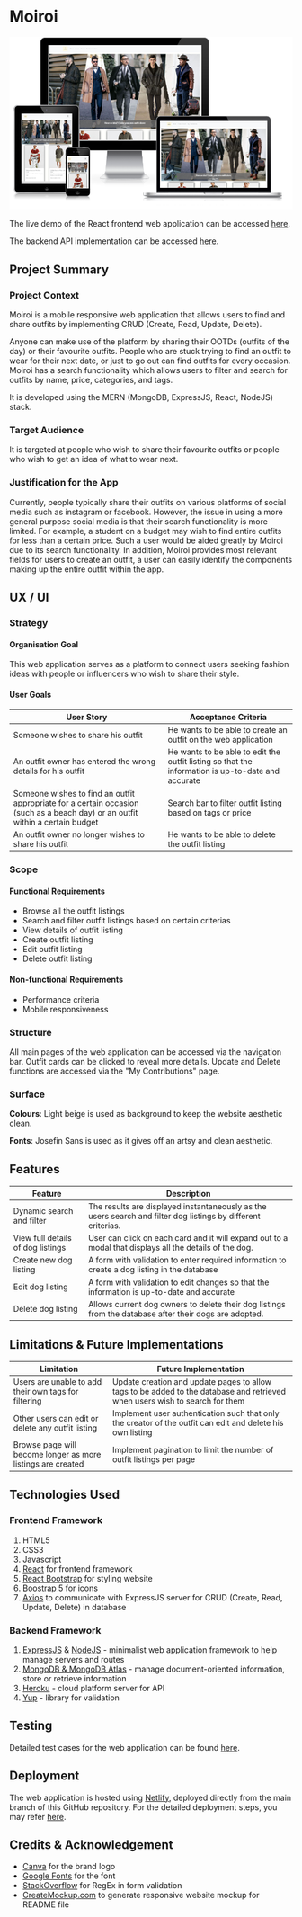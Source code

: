 # Moiroi

![Responsive website](https://github.com/benjaminong97/tgc18-project2-react/blob/main/project_2/public/mockup.PNG)

The live demo of the React frontend web application can be accessed [here](https://moiroi.netlify.app/).

The backend API implementation can be accessed [here](https://github.com/benjaminong97/tgc18-project2-express).

## Project Summary

### Project Context

Moiroi is a mobile responsive web application that allows users to find and share outfits by implementing CRUD (Create, Read, Update, Delete).

Anyone can make use of the platform by sharing their OOTDs (outfits of the day) or their favourite outfits. People who are stuck trying to find an outfit to wear for their next date, or just to go out can find outfits for every occasion. Moiroi has a search functionality which allows users to filter and search for outfits by name, price, categories, and tags. 

It is developed using the MERN (MongoDB, ExpressJS, React, NodeJS) stack.

### Target Audience

It is targeted at people who wish to share their favourite outfits or people who wish to get an idea of what to wear next. 


### Justification for the App

Currently, people typically share their outfits on various platforms of social media such as instagram or facebook. However, the issue in using a more general purpose social media is that their search functionality is more limited. For example, a student on a budget may wish to find entire outfits for less than a certain price. Such a user would be aided greatly by Moiroi due to its search functionality. In addition, Moiroi provides most relevant fields for users to create an outfit, a user can easily identify the components making up the entire outfit within the app.

## UX / UI

### Strategy

#### Organisation Goal

This web application serves as a platform to connect users seeking fashion ideas with people or influencers who wish to share their style. 

#### User Goals

| User Story | Acceptance Criteria |
| ----------- | ----------- |
| Someone wishes to share his outfit | He wants to be able to create an outfit on the web application |
| An outfit owner has entered the wrong details for his outfit | He wants to be able to edit the outfit listing so that the information is up-to-date and accurate |
| Someone wishes to find an outfit appropriate for a certain occasion (such as a beach day) or an outfit within a certain budget | Search bar to filter outfit listing based on tags or price |
| An outfit owner no longer wishes to share his outfit | He wants to be able to delete the outfit listing |

### Scope

#### Functional Requirements

- Browse all the outfit listings
- Search and filter outfit listings based on certain criterias
- View details of outfit listing
- Create outfit listing
- Edit outfit listing
- Delete outfit listing

#### Non-functional Requirements

- Performance criteria
- Mobile responsiveness

### Structure

All main pages of the web application can be accessed via the navigation bar. Outfit cards can be clicked to reveal more details. Update and Delete functions are accessed via the "My Contributions" page. 

### Surface

**Colours**: Light beige is used as background to keep the website aesthetic clean.

**Fonts**: Josefin Sans is used as it gives off an artsy and clean aesthetic.

## Features

| Feature | Description |
| ----------- | ----------- |
| Dynamic search and filter | The results are displayed instantaneously as the users search and filter dog listings by different criterias. |
| View full details of dog listings | User can click on each card and it will expand out to a modal that displays all the details of the dog. |
| Create new dog listing | A form with validation to enter required information to create a dog listing in the database |
| Edit dog listing | A form with validation to edit changes so that the information is up-to-date and accurate   |
| Delete dog listing | Allows current dog owners to delete their dog listings from the database after their dogs are adopted. |

## Limitations & Future Implementations

| Limitation | Future Implementation |
| ----------- | ----------- |
| Users are unable to add their own tags for filtering | Update creation and update pages to allow tags to be added to the database and retrieved when users wish to search for them |
| Other users can edit or delete any outfit listing | Implement user authentication such that only the creator of the outfit can edit and delete his own listing |
| Browse page will become longer as more listings are created | Implement pagination to limit the number of outfit listings per page |

## Technologies Used

### Frontend Framework

1. HTML5
2. CSS3
3. Javascript
4. [React](https://reactjs.org/) for frontend framework
5. [React Bootstrap](https://react-bootstrap.github.io/) for styling website
6. [Boostrap 5](https://getbootstrap.com/) for icons
7. [Axios](https://github.com/axios/axios) to communicate with ExpressJS server for CRUD (Create, Read, Update, Delete) in database


### Backend Framework

1. [ExpressJS](https://expressjs.com/) & [NodeJS](https://nodejs.org/en/) - minimalist web application framework to help manage servers and routes
2. [MongoDB & MongoDB Atlas](https://www.mongodb.com/) - manage document-oriented information, store or retrieve information
3. [Heroku](https://id.heroku.com/login) - cloud platform server for API
4. [Yup](https://github.com/jquense/yup) - library for validation

## Testing

Detailed test cases for the web application can be found [here](<url>).

## Deployment

The web application is hosted using [Netlify](https://www.netlify.com/), deployed directly from the main branch of this GitHub repository. For the detailed deployment steps, you may refer [here](https://www.netlify.com/blog/2016/09/29/a-step-by-step-guide-deploying-on-netlify/).

## Credits & Acknowledgement

- [Canva](https://www.canva.com/) for the brand logo
- [Google Fonts](https://fonts.google.com/) for the font
- [StackOverflow](https://stackoverflow.com/) for RegEx in form validation
- [CreateMockup.com](https://www.createmockup.com/generate/) to generate responsive website mockup for README file
